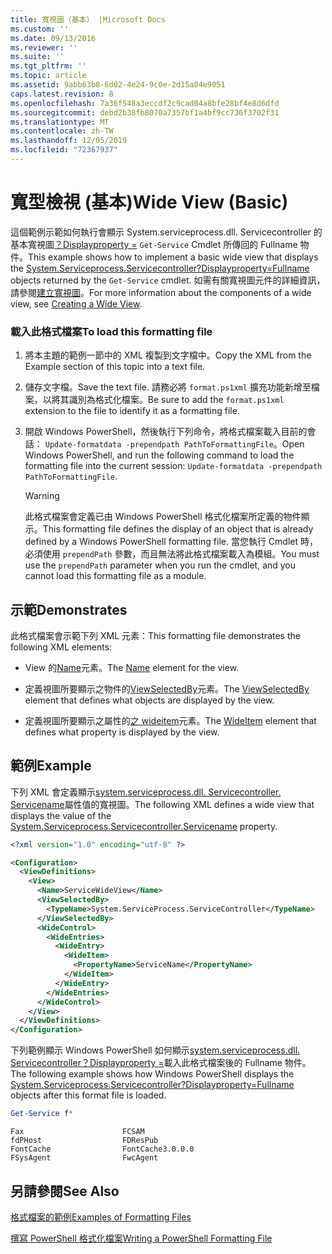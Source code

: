 ```yaml
---
title: 寬視圖（基本） |Microsoft Docs
ms.custom: ''
ms.date: 09/13/2016
ms.reviewer: ''
ms.suite: ''
ms.tgt_pltfrm: ''
ms.topic: article
ms.assetid: 9abb63b8-6d02-4e24-9c0e-2d15a04e9051
caps.latest.revision: 8
ms.openlocfilehash: 7a36f548a3eccdf2c9cad04a8bfe28bf4e8d6dfd
ms.sourcegitcommit: debd2b38fb8070a7357bf1a4bf9cc736f3702f31
ms.translationtype: MT
ms.contentlocale: zh-TW
ms.lasthandoff: 12/05/2019
ms.locfileid: "72367937"
---
```

# <a name="wide-view-basic"></a><span data-ttu-id="9cf63-102">寬型檢視 (基本)</span><span class="sxs-lookup"><span data-stu-id="9cf63-102">Wide View (Basic)</span></span>

<span data-ttu-id="9cf63-103">這個範例示範如何執行會顯示 System.serviceprocess.dll. Servicecontroller 的基本寬視圖[？Displayproperty =](/dotnet/api/System.ServiceProcess.ServiceController) `Get-Service` Cmdlet 所傳回的 Fullname 物件。</span><span class="sxs-lookup"><span data-stu-id="9cf63-103">This example shows how to implement a basic wide view that displays the [System.Serviceprocess.Servicecontroller?Displayproperty=Fullname](/dotnet/api/System.ServiceProcess.ServiceController) objects returned by the `Get-Service` cmdlet.</span></span> <span data-ttu-id="9cf63-104">如需有關寬視圖元件的詳細資訊，請參閱[建立寬視圖](./creating-a-wide-view.md)。</span><span class="sxs-lookup"><span data-stu-id="9cf63-104">For more information about the components of a wide view, see [Creating a Wide View](./creating-a-wide-view.md).</span></span>

### <a name="to-load-this-formatting-file"></a><span data-ttu-id="9cf63-105">載入此格式檔案</span><span class="sxs-lookup"><span data-stu-id="9cf63-105">To load this formatting file</span></span>

1. <span data-ttu-id="9cf63-106">將本主題的範例一節中的 XML 複製到文字檔中。</span><span class="sxs-lookup"><span data-stu-id="9cf63-106">Copy the XML from the Example section of this topic into a text file.</span></span>

2. <span data-ttu-id="9cf63-107">儲存文字檔。</span><span class="sxs-lookup"><span data-stu-id="9cf63-107">Save the text file.</span></span> <span data-ttu-id="9cf63-108">請務必將 `format.ps1xml` 擴充功能新增至檔案，以將其識別為格式化檔案。</span><span class="sxs-lookup"><span data-stu-id="9cf63-108">Be sure to add the `format.ps1xml` extension to the file to identify it as a formatting file.</span></span>

3. <span data-ttu-id="9cf63-109">開啟 Windows PowerShell，然後執行下列命令，將格式檔案載入目前的會話： `Update-formatdata -prependpath PathToFormattingFile`。</span><span class="sxs-lookup"><span data-stu-id="9cf63-109">Open Windows PowerShell, and run the following command to load the formatting file into the current session: `Update-formatdata -prependpath PathToFormattingFile`.</span></span>

   > [!WARNING]
   > <span data-ttu-id="9cf63-110">此格式檔案會定義已由 Windows PowerShell 格式化檔案所定義的物件顯示。</span><span class="sxs-lookup"><span data-stu-id="9cf63-110">This formatting file defines the display of an object that is already defined by a Windows PowerShell formatting file.</span></span> <span data-ttu-id="9cf63-111">當您執行 Cmdlet 時，必須使用 `prependPath` 參數，而且無法將此格式檔案載入為模組。</span><span class="sxs-lookup"><span data-stu-id="9cf63-111">You must use the `prependPath` parameter when you run the cmdlet, and you cannot load this formatting file as a module.</span></span>

## <a name="demonstrates"></a><span data-ttu-id="9cf63-112">示範</span><span class="sxs-lookup"><span data-stu-id="9cf63-112">Demonstrates</span></span>

<span data-ttu-id="9cf63-113">此格式檔案會示範下列 XML 元素：</span><span class="sxs-lookup"><span data-stu-id="9cf63-113">This formatting file demonstrates the following XML elements:</span></span>

- <span data-ttu-id="9cf63-114">View 的[Name](./name-element-for-view-format.md)元素。</span><span class="sxs-lookup"><span data-stu-id="9cf63-114">The [Name](./name-element-for-view-format.md) element for the view.</span></span>

- <span data-ttu-id="9cf63-115">定義視圖所要顯示之物件的[ViewSelectedBy](./viewselectedby-element-format.md)元素。</span><span class="sxs-lookup"><span data-stu-id="9cf63-115">The [ViewSelectedBy](./viewselectedby-element-format.md) element that defines what objects are displayed by the view.</span></span>

- <span data-ttu-id="9cf63-116">定義視圖所要顯示之屬性的[之 wideitem](./wideitem-element-for-widecontrol-format.md)元素。</span><span class="sxs-lookup"><span data-stu-id="9cf63-116">The [WideItem](./wideitem-element-for-widecontrol-format.md) element that defines what property is displayed by the view.</span></span>

## <a name="example"></a><span data-ttu-id="9cf63-117">範例</span><span class="sxs-lookup"><span data-stu-id="9cf63-117">Example</span></span>

<span data-ttu-id="9cf63-118">下列 XML 會定義顯示[system.serviceprocess.dll. Servicecontroller. Servicename](/dotnet/api/System.ServiceProcess.ServiceController.ServiceName)屬性值的寬視圖。</span><span class="sxs-lookup"><span data-stu-id="9cf63-118">The following XML defines a wide view that displays the value of the [System.Serviceprocess.Servicecontroller.Servicename](/dotnet/api/System.ServiceProcess.ServiceController.ServiceName) property.</span></span>

```xml
<?xml version="1.0" encoding="utf-8" ?>

<Configuration>
  <ViewDefinitions>
    <View>
      <Name>ServiceWideView</Name>
      <ViewSelectedBy>
        <TypeName>System.ServiceProcess.ServiceController</TypeName>
      </ViewSelectedBy>
      <WideControl>
        <WideEntries>
          <WideEntry>
            <WideItem>
              <PropertyName>ServiceName</PropertyName>
            </WideItem>
          </WideEntry>
        </WideEntries>
      </WideControl>
    </View>
  </ViewDefinitions>
</Configuration>
```

<span data-ttu-id="9cf63-119">下列範例顯示 Windows PowerShell 如何顯示[system.serviceprocess.dll. Servicecontroller？Displayproperty =](/dotnet/api/System.ServiceProcess.ServiceController)載入此格式檔案後的 Fullname 物件。</span><span class="sxs-lookup"><span data-stu-id="9cf63-119">The following example shows how Windows PowerShell displays the [System.Serviceprocess.Servicecontroller?Displayproperty=Fullname](/dotnet/api/System.ServiceProcess.ServiceController) objects after this format file is loaded.</span></span>

```powershell
Get-Service f*
```

```output
Fax                      FCSAM
fdPHost                  FDResPub
FontCache                FontCache3.0.0.0
FSysAgent                FwcAgent
```

## <a name="see-also"></a><span data-ttu-id="9cf63-120">另請參閱</span><span class="sxs-lookup"><span data-stu-id="9cf63-120">See Also</span></span>

[<span data-ttu-id="9cf63-121">格式檔案的範例</span><span class="sxs-lookup"><span data-stu-id="9cf63-121">Examples of Formatting Files</span></span>](./examples-of-formatting-files.md)

[<span data-ttu-id="9cf63-122">撰寫 PowerShell 格式化檔案</span><span class="sxs-lookup"><span data-stu-id="9cf63-122">Writing a PowerShell Formatting File</span></span>](./writing-a-powershell-formatting-file.md)

